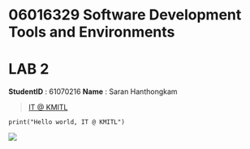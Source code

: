 # 06016329 Software Development Tools and Environments

# LAB 2

**StudentID** : 61070216
**Name** : Saran Hanthongkam

> [IT @ KMITL](https://www.it.kmitl.ac.th)

```
print("Hello world, IT @ KMITL")
```

[![](https://www.it.kmitl.ac.th/wp-content/themes/itkmitl2017wp/img/nav-thai.svg)](https://www.it.kmitl.ac.th)
